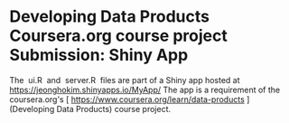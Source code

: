 # Developing Data Products Coursera.org course project Submission: Shiny App
The  ui.R  and  server.R  files are part of a Shiny app hosted at https://jeonghokim.shinyapps.io/MyApp/
The app is a requirement of the coursera.org's [ https://www.coursera.org/learn/data-products ](Developing Data Products) course project.
